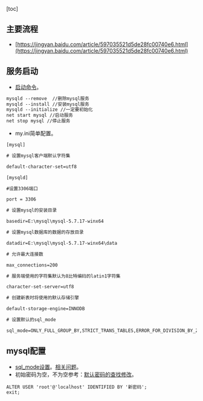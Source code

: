 [toc]
## 主要流程 ##
- [https://jingyan.baidu.com/article/597035521d5de28fc00740e6.html](https://jingyan.baidu.com/article/597035521d5de28fc00740e6.html)

## 服务启动 ##
- [启动命令](https://www.cnblogs.com/xixihuang/p/5663559.html)。
```txt
mysqld --remove  //删除mysql服务
mysqld --install //安装mysql服务 
mysqld --initialize //一定要初始化 
net start mysql //启动服务
net stop mysql //停止服务
```
- my.ini简单配置。
```txt
[mysql]

# 设置mysql客户端默认字符集

default-character-set=utf8 

[mysqld]

#设置3306端口

port = 3306 

# 设置mysql的安装目录

basedir=E:\mysql\mysql-5.7.17-winx64

# 设置mysql数据库的数据的存放目录

datadir=E:\mysql\mysql-5.7.17-winx64\data

# 允许最大连接数

max_connections=200

# 服务端使用的字符集默认为8比特编码的latin1字符集

character-set-server=utf8

# 创建新表时将使用的默认存储引擎

default-storage-engine=INNODB 

# 设置默认的sql_mode

sql_mode=ONLY_FULL_GROUP_BY,STRICT_TRANS_TABLES,ERROR_FOR_DIVISION_BY_ZERO,NO_AUTO_CREATE_USER,NO_ENGINE_SUBSTITUTION
```

## mysql配置 ##
- [sql_mode设置](https://blog.csdn.net/Peacock__/article/details/78923479)。[相关问题](https://blog.csdn.net/ch5057997/article/details/78540837)。
- 初始密码为空，不为空参考：[默认密码的查找修改](https://www.cnblogs.com/wolf-sun/p/6543092.html)。
```
ALTER USER 'root'@'localhost' IDENTIFIED BY '新密码';
exit;
```